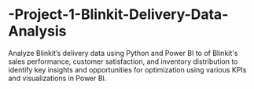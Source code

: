 # -Project-1-Blinkit-Delivery-Data-Analysis
Analyze Blinkit’s delivery data using Python and Power BI to of Blinkit's sales performance, customer satisfaction, and inventory distribution to identify key insights and opportunities for optimization using various KPIs and visualizations in Power Bl.



